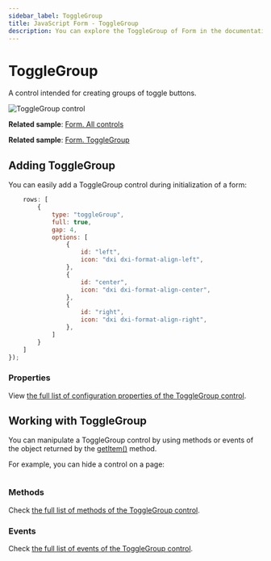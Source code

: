 ```yaml
---
sidebar_label: ToggleGroup
title: JavaScript Form - ToggleGroup 
description: You can explore the ToggleGroup of Form in the documentation of the DHTMLX JavaScript UI library. Browse developer guides and API reference, try out code examples and live demos, and download a free 30-day evaluation version of DHTMLX Suite.
---
```


# ToggleGroup

A control intended for creating groups of toggle buttons.

![ToggleGroup control](../assets/form/form_togglegroup.png)

**Related sample**: [Form. All controls](https://snippet.dhtmlx.com/ikyyekxq)

**Related sample**: [Form. ToggleGroup](https://snippet.dhtmlx.com/yqi21ykr?tag=toggle_group)

## Adding ToggleGroup

You can easily add a ToggleGroup control during initialization of a form:

```javascript
    rows: [
       	{
	        type: "toggleGroup",
	        full: true,
	        gap: 4,
	        options: [
	            {
	                id: "left",
	                icon: "dxi dxi-format-align-left",
	            },
	            {
	                id: "center",
	                icon: "dxi dxi-format-align-center",
	            },
	            {
	                id: "right",
	                icon: "dxi dxi-format-align-right",
	            },
	        ]
	    }
	]
});
```

### Properties

View [the full list of configuration properties of the ToggleGroup control](form/api/togglegroup/api_togglegroup_properties.md).

## Working with ToggleGroup

You can manipulate a ToggleGroup control by using methods or events of the object returned by the [getItem()](form/api/form_getitem_method.md) method.

For example, you can hide a control on a page:

```javascript
```

### Methods

Check [the full list of methods of the ToggleGroup control](form/api/api_overview.md#togglegroup-methods).

### Events

Check [the full list of events of the ToggleGroup control](form/api/api_overview.md#togglegroup-events).
